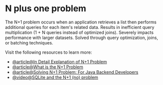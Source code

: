 # N plus one problem

The N+1 problem occurs when an application retrieves a list then performs additional queries for each item's related data. Results in inefficient query multiplication (1 + N queries instead of optimized joins). Severely impacts performance with larger datasets. Solved through query optimization, joins, or batching techniques.

Visit the following resources to learn more:

- [@article@In Detail Explanation of N+1 Problem](https://medium.com/doctolib/understanding-and-fixing-n-1-query-30623109fe89)
- [@article@What is the N+1 Problem](https://planetscale.com/blog/what-is-n-1-query-problem-and-how-to-solve-it)
- [@article@Solving N+1 Problem: For Java Backend Developers](https://dev.to/jackynote/solving-the-notorious-n1-problem-optimizing-database-queries-for-java-backend-developers-2o0p)
- [@video@SQLite and the N+1 (no) problem](https://www.youtube.com/watch?v=qPfAQY_RahA)
